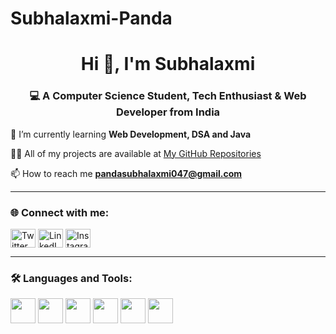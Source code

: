 # Subhalaxmi-Panda<h1 align="center">Hi 👋, I'm Subhalaxmi</h1>
<h3 align="center">💻 A Computer Science Student, Tech Enthusiast & Web Developer from India</h3>

🌱 I’m currently learning **Web Development, DSA and Java**

👩‍💻 All of my projects are available at [My GitHub Repositories](https://github.com/subhu005)

📫 How to reach me **pandasubhalaxmi047@gmail.com**

---

### 🌐 Connect with me:
<p align="left">
<a href="https://twitter.com/yourprofile" target="blank"><img align="center" src="https://cdn.jsdelivr.net/gh/devicons/devicon/icons/twitter/twitter-original.svg" alt="Twitter" height="30" width="40" /></a>
<a href="https://linkedin.com/in/yourprofile" target="blank"><img align="center" src="https://cdn.jsdelivr.net/gh/devicons/devicon/icons/linkedin/linkedin-original.svg" alt="LinkedIn" height="30" width="40" /></a>
<a href="https://instagram.com/yourprofile" target="blank">
  <img align="center" src="https://raw.githubusercontent.com/rahuldkjain/github-profile-readme-generator/master/src/images/icons/Social/instagram.svg" alt="Instagram" height="30" width="40" />
</a>

</p>

---

### 🛠️ Languages and Tools:
<p align="left"> 
  <img src="https://cdn.jsdelivr.net/gh/devicons/devicon/icons/html5/html5-original.svg" width="40" height="40"/>
  <img src="https://cdn.jsdelivr.net/gh/devicons/devicon/icons/css3/css3-original.svg" width="40" height="40"/>
  <img src="https://cdn.jsdelivr.net/gh/devicons/devicon/icons/javascript/javascript-original.svg" width="40" height="40"/>
  <img src="https://cdn.jsdelivr.net/gh/devicons/devicon/icons/java/java-original.svg" width="40" height="40"/>
  <img src="https://cdn.jsdelivr.net/gh/devicons/devicon/icons/python/python-original.svg" width="40" height="40"/>
  <img src="https://cdn.jsdelivr.net/gh/devicons/devicon/icons/mysql/mysql-original.svg" width="40" height="40"/>
</p>
